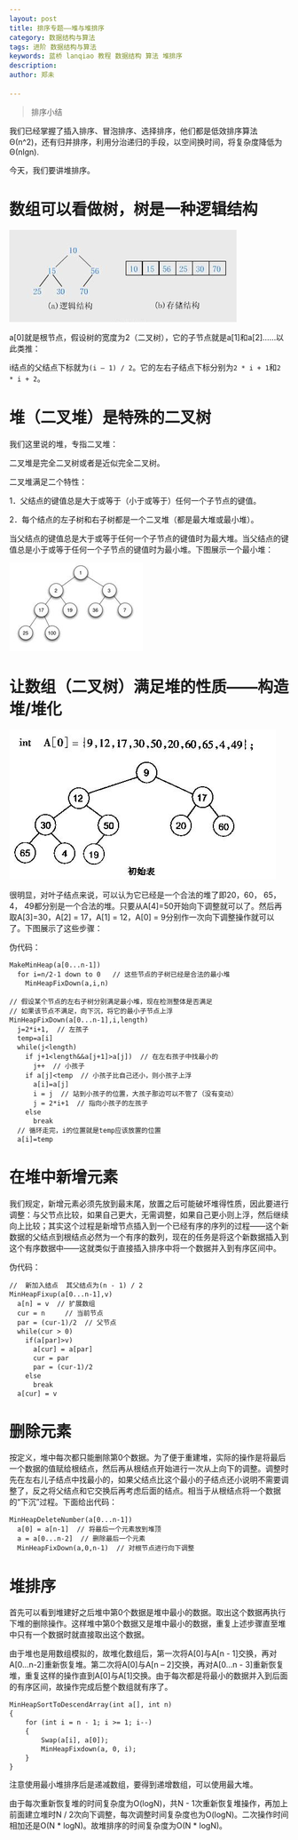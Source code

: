 ```yaml
---
layout: post
title: 排序专题——堆与堆排序
category: 数据结构与算法
tags: 进阶 数据结构与算法
keywords: 蓝桥 lanqiao 教程 数据结构 算法 堆排序
description: 
author: 郑未

---
```


> 排序小结

我们已经掌握了插入排序、冒泡排序、选择排序，他们都是低效排序算法Θ(n^2)，还有归并排序，利用分治递归的手段，以空间换时间，将复杂度降低为Θ(nlgn).

今天，我们要讲堆排序。


# 数组可以看做树，树是一种逻辑结构

![堆的存储](/public/img/algorithm/heap-1.gif)

a[0]就是根节点，假设树的宽度为2（二叉树），它的子节点就是a[1]和a[2]……以此类推：

i结点的父结点下标就为`(i – 1) / 2`。它的左右子结点下标分别为`2 * i + 1`和`2 * i + 2`。

# 堆（二叉堆）是特殊的二叉树

我们这里说的堆，专指二叉堆：

二叉堆是完全二叉树或者是近似完全二叉树。

二叉堆满足二个特性：

1．父结点的键值总是大于或等于（小于或等于）任何一个子节点的键值。

2．每个结点的左子树和右子树都是一个二叉堆（都是最大堆或最小堆）。

当父结点的键值总是大于或等于任何一个子节点的键值时为最大堆。当父结点的键值总是小于或等于任何一个子节点的键值时为最小堆。下图展示一个最小堆：

![最小堆](/public/img/algorithm/heap-2.gif)

# 让数组（二叉树）满足堆的性质——构造堆/堆化

![](/public/img/algorithm/heap-3.gif)

很明显，对叶子结点来说，可以认为它已经是一个合法的堆了即20，60， 65， 4， 49都分别是一个合法的堆。只要从A[4]=50开始向下调整就可以了。然后再取A[3]=30，A[2] = 17，A[1] = 12，A[0] = 9分别作一次向下调整操作就可以了。下图展示了这些步骤：

伪代码：

    MakeMinHeap(a[0...n-1])
      for i=n/2-1 down to 0   // 这些节点的子树已经是合法的最小堆
        MinHeapFixDown(a,i,n)
    
    // 假设某个节点的左右子树分别满足最小堆，现在检测整体是否满足
    // 如果该节点不满足，向下沉，将它的最小子节点上浮
    MinHeapFixDown(a[0...n-1],i,length)
      j=2*i+1,  // 左孩子
      temp=a[i]
      while(j<length)
        if j+1<length&&a[j+1]>a[j])  // 在左右孩子中找最小的  
          j++  // 小孩子
        if a[j]<temp  // 小孩子比自己还小，则小孩子上浮
          a[i]=a[j]
          i = j  // 站到小孩子的位置，大孩子那边可以不管了（没有变动）
          j = 2*i+1  // 指向小孩子的左孩子
        else
          break
      // 循环走完，i的位置就是temp应该放置的位置    
      a[i]=temp  

# 在堆中新增元素

我们规定，新增元素必须先放到最末尾，放置之后可能破坏堆得性质，因此要进行调整：与父节点比较，如果自己更大，无需调整，如果自己更小则上浮，然后继续向上比较；其实这个过程是新增节点插入到一个已经有序的序列的过程——这个新数据的父结点到根结点必然为一个有序的数列，现在的任务是将这个新数据插入到这个有序数据中——这就类似于直接插入排序中将一个数据并入到有序区间中。

伪代码：

    //  新加入结点  其父结点为(n - 1) / 2  
    MinHeapFixup(a[0...n-1],v)  
      a[n] = v  // 扩展数组
      cur = n     // 当前节点
      par = (cur-1)/2  // 父节点
      while(cur > 0)
        if(a[par]>v)
          a[cur] = a[par]
          cur = par
          par = (cur-1)/2
        else
          break
      a[cur] = v

# 删除元素

按定义，堆中每次都只能删除第0个数据。为了便于重建堆，实际的操作是将最后一个数据的值赋给根结点，然后再从根结点开始进行一次从上向下的调整。调整时先在左右儿子结点中找最小的，如果父结点比这个最小的子结点还小说明不需要调整了，反之将父结点和它交换后再考虑后面的结点。相当于从根结点将一个数据的“下沉”过程。下面给出代码：

    MinHeapDeleteNumber(a[0...n-1])
      a[0] = a[n-1]  // 将最后一个元素放到堆顶
      a = a[0...n-2]  // 删除最后一个元素
      MinHeapFixDown(a,0,n-1)  // 对根节点进行向下调整

# 堆排序

首先可以看到堆建好之后堆中第0个数据是堆中最小的数据。取出这个数据再执行下堆的删除操作。这样堆中第0个数据又是堆中最小的数据，重复上述步骤直至堆中只有一个数据时就直接取出这个数据。

由于堆也是用数组模拟的，故堆化数组后，第一次将A[0]与A[n - 1]交换，再对A[0…n-2]重新恢复堆。第二次将A[0]与A[n – 2]交换，再对A[0…n - 3]重新恢复堆，重复这样的操作直到A[0]与A[1]交换。由于每次都是将最小的数据并入到后面的有序区间，故操作完成后整个数组就有序了。

    MinHeapSortToDescendArray(int a[], int n)  
    {  
        for (int i = n - 1; i >= 1; i--)  
        {  
            Swap(a[i], a[0]);  
            MinHeapFixdown(a, 0, i);  
        }  
    }  

注意使用最小堆排序后是递减数组，要得到递增数组，可以使用最大堆。

由于每次重新恢复堆的时间复杂度为O(logN)，共N - 1次重新恢复堆操作，再加上前面建立堆时N / 2次向下调整，每次调整时间复杂度也为O(logN)。二次操作时间相加还是O(N * logN)。故堆排序的时间复杂度为O(N * logN)。
